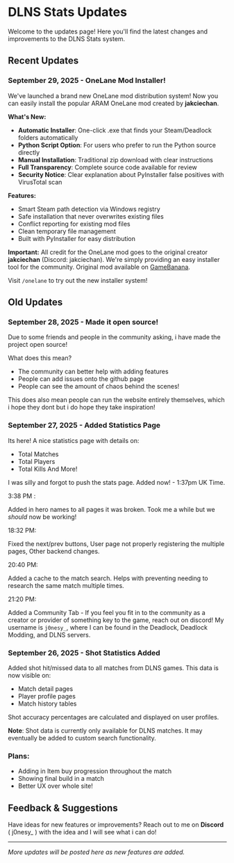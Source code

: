# DLNS Stats Updates

Welcome to the updates page! Here you'll find the latest changes and improvements to the DLNS Stats system.

## Recent Updates

### September 29, 2025 - OneLane Mod Installer!

We've launched a brand new OneLane mod distribution system! Now you can easily install the popular ARAM OneLane mod created by **jakciechan**.

**What's New:**
- **Automatic Installer**: One-click .exe that finds your Steam/Deadlock folders automatically
- **Python Script Option**: For users who prefer to run the Python source directly  
- **Manual Installation**: Traditional zip download with clear instructions
- **Full Transparency**: Complete source code available for review
- **Security Notice**: Clear explanation about PyInstaller false positives with VirusTotal scan

**Features:**
- Smart Steam path detection via Windows registry
- Safe installation that never overwrites existing files
- Conflict reporting for existing mod files
- Clean temporary file management
- Built with PyInstaller for easy distribution

**Important:** All credit for the OneLane mod goes to the original creator **jakciechan** (Discord: jakciechan). We're simply providing an easy installer tool for the community. Original mod available on [GameBanana](https://gamebanana.com/wips/95034).

Visit `/onelane` to try out the new installer system!

## Old Updates

### September 28, 2025 - Made it open source!

Due to some friends and people in the community asking, i have made the project open source!

What does this mean?

- The community can better help with adding features
- People can add issues onto the github page
- People can see the amount of chaos behind the scenes!

This does also mean people can run the website entirely themselves, which i hope they dont but i do hope they take inspiration!

### September 27, 2025 - Added Statistics Page

Its here! A nice statistics page with details on:

- Total Matches
- Total Players
- Total Kills
And More!

I was silly and forgot to push the stats page. Added now! - 1:37pm UK Time.

3:38 PM :

Added in hero names to all pages it was broken. Took me a while but we *should* now be working!

18:32 PM:

Fixed the next/prev buttons, User page not properly registering the multiple pages, Other backend changes.

20:40 PM:

Added a cache to the match search. Helps with preventing needing to research the same match multiple times.

21:20 PM:

Added a Community Tab - If you feel you fit in to the community as a creator or provider of something key to the game, reach out on discord! My username is `j0nesy_`, where I can be found in the Deadlock, Deadlock Modding, and DLNS servers.



### September 26, 2025 - Shot Statistics Added
Added shot hit/missed data to all matches from DLNS games. This data is now visible on:
- Match detail pages
- Player profile pages 
- Match history tables

Shot accuracy percentages are calculated and displayed on user profiles.

**Note**: Shot data is currently only available for DLNS matches. It may eventually be added to custom search functionality.

### Plans:
- Adding in Item buy progression throughout the match
- Showing final build in a match
- Better UX over whole site!


## Feedback & Suggestions

Have ideas for new features or improvements? Reach out to me on **Discord** ( j0nesy_ ) with the idea and I will see what i can do!

---

*More updates will be posted here as new features are added.*